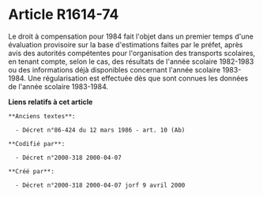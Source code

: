 # Article R1614-74

Le droit à compensation pour 1984 fait l'objet dans un premier temps d'une évaluation provisoire sur la base d'estimations
faites par le préfet, après avis des autorités compétentes pour l'organisation des transports scolaires, en tenant compte,
selon le cas, des résultats de l'année scolaire 1982-1983 ou des informations déjà disponibles concernant l'année scolaire
1983-1984. Une régularisation est effectuée dès que sont connues les données de l'année scolaire 1983-1984.

**Liens relatifs à cet article**

	**Anciens textes**:

	  - Décret n°86-424 du 12 mars 1986 - art. 10 (Ab)

	**Codifié par**:

	  - Décret n°2000-318 2000-04-07

	**Créé par**:

	  - Décret n°2000-318 2000-04-07 jorf 9 avril 2000

